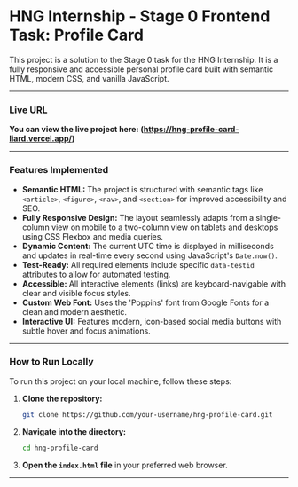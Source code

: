 # HNG Internship - Stage 0 Frontend Task: Profile Card

This project is a solution to the Stage 0 task for the HNG Internship. It is a fully responsive and accessible personal profile card built with semantic HTML, modern CSS, and vanilla JavaScript.

---

### Live URL

**You can view the live project here: (https://hng-profile-card-liard.vercel.app/)**

---

### Features Implemented

-   **Semantic HTML:** The project is structured with semantic tags like `<article>`, `<figure>`, `<nav>`, and `<section>` for improved accessibility and SEO.
-   **Fully Responsive Design:** The layout seamlessly adapts from a single-column view on mobile to a two-column view on tablets and desktops using CSS Flexbox and media queries.
-   **Dynamic Content:** The current UTC time is displayed in milliseconds and updates in real-time every second using JavaScript's `Date.now()`.
-   **Test-Ready:** All required elements include specific `data-testid` attributes to allow for automated testing.
-   **Accessible:** All interactive elements (links) are keyboard-navigable with clear and visible focus styles.
-   **Custom Web Font:** Uses the 'Poppins' font from Google Fonts for a clean and modern aesthetic.
-   **Interactive UI:** Features modern, icon-based social media buttons with subtle hover and focus animations.

---

###  How to Run Locally

To run this project on your local machine, follow these steps:

1.  **Clone the repository:**
    ```sh
    git clone https://github.com/your-username/hng-profile-card.git
    ```
2.  **Navigate into the directory:**
    ```sh
    cd hng-profile-card
    ```
3.  **Open the `index.html` file** in your preferred web browser.

---

